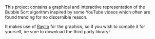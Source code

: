This project contains a graphical and interactive representation of the Bubble Sort algorithm inspired by some YouTube videos which often are found trending for no discernible reason.

It makes use of [Raylib](https://www.raylib.com/) for the graphics, so if you wish to compile it for yourself, be sure to download the third party library!

